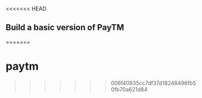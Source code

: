 <<<<<<< HEAD

## Build a basic version of PayTM
=======
# paytm
>>>>>>> 006f40935cc7df37d18248496fb50fb70a621d84
